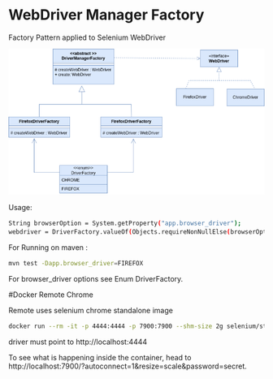 # WebDriver Manager Factory 

Factory Pattern applied to  Selenium WebDriver

![uml.png](src/main/resources/uml.png)

Usage:
```sh
String browserOption = System.getProperty("app.browser_driver");
webdriver = DriverFactory.valueOf(Objects.requireNonNullElse(browserOption, "CHROME")).getDriver();
```
For Running  on maven :
```sh
mvn test -Dapp.browser_driver=FIREFOX
```

For browser_driver options see Enum DriverFactory.


#Docker Remote Chrome

Remote uses selenium chrome standalone image
```sh
docker run --rm -it -p 4444:4444 -p 7900:7900 --shm-size 2g selenium/standalone-chrome
```

driver must point to
http://localhost:4444

To see what is happening inside the container, head to http://localhost:7900/?autoconnect=1&resize=scale&password=secret.


